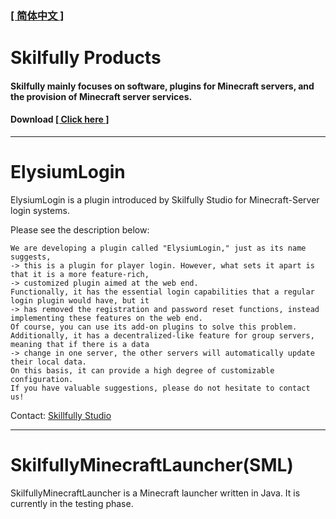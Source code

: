 ### [[ 简体中文 ]](README.md)
##
# Skilfully Products
#### Skilfully mainly focuses on software, plugins for Minecraft servers, and the provision of Minecraft server services.
#### Download [[ Click here ]](Releases)
---
# ElysiumLogin
ElysiumLogin is a plugin introduced by Skilfully Studio for Minecraft-Server login systems.

Please see the description below:
```
We are developing a plugin called "ElysiumLogin," just as its name suggests, 
-> this is a plugin for player login. However, what sets it apart is that it is a more feature-rich, 
-> customized plugin aimed at the web end. 
Functionally, it has the essential login capabilities that a regular login plugin would have, but it
-> has removed the registration and password reset functions, instead implementing these features on the web end.
Of course, you can use its add-on plugins to solve this problem.
Additionally, it has a decentralized-like feature for group servers, meaning that if there is a data
-> change in one server, the other servers will automatically update their local data.
On this basis, it can provide a high degree of customizable configuration.
If you have valuable suggestions, please do not hesitate to contact us!
```
Contact: [Skillfully Studio](./Skilfully/Contact.md)

---
# SkilfullyMinecraftLauncher(SML)
SkilfullyMinecraftLauncher is a Minecraft launcher written in Java.
It is currently in the testing phase.
